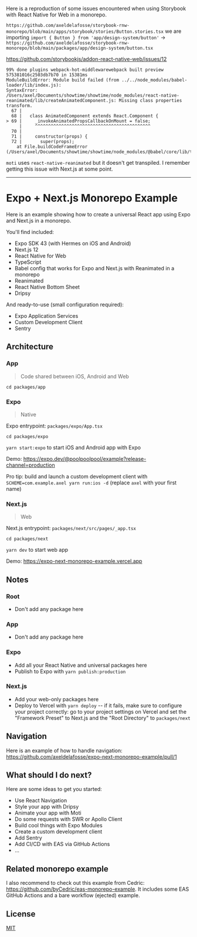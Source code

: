 Here is a reproduction of some issues encountered when using Storybook with React Native for Web in a monorepo.

`https://github.com/axeldelafosse/storybook-rnw-monorepo/blob/main/apps/storybook/stories/Button.stories.tsx` we are importing `import { Button } from 'app/design-system/button'` -> `https://github.com/axeldelafosse/storybook-rnw-monorepo/blob/main/packages/app/design-system/button.tsx`

https://github.com/storybookjs/addon-react-native-web/issues/12

 ```
 99% done plugins webpack-hot-middlewarewebpack built preview 575381016c2503db7b70 in 15381ms
 ModuleBuildError: Module build failed (from ../../node_modules/babel-loader/lib/index.js):
 SyntaxError: /Users/axel/Documents/showtime/showtime/node_modules/react-native-reanimated/lib/createAnimatedComponent.js: Missing class properties transform.
   67 |
   68 |   class AnimatedComponent extends React.Component {
 > 69 |     _invokeAnimatedPropsCallbackOnMount = false;
      |     ^^^^^^^^^^^^^^^^^^^^^^^^^^^^^^^^^^^^^^^^^^^^
   70 |
   71 |     constructor(props) {
   72 |       super(props);
     at File.buildCodeFrameError (/Users/axel/Documents/showtime/showtime/node_modules/@babel/core/lib/transformation/file/file.js:249:12)
 ```

 `moti` uses `react-native-reanimated` but it doesn't get transpiled. I remember getting this issue with Next.js at some point.

 ---

# Expo + Next.js Monorepo Example

Here is an example showing how to create a universal React app using Expo and Next.js in a monorepo.

You'll find included:

- Expo SDK 43 (with Hermes on iOS and Android)
- Next.js 12
- React Native for Web
- TypeScript
- Babel config that works for Expo and Next.js with Reanimated in a monorepo
- Reanimated
- React Native Bottom Sheet
- Dripsy

And ready-to-use (small configuration required):

- Expo Application Services
- Custom Development Client
- Sentry

## Architecture

### App

> Code shared between iOS, Android and Web

`cd packages/app`

### Expo

> Native

Expo entrypoint: `packages/expo/App.tsx`

`cd packages/expo`

`yarn start:expo` to start iOS and Android app with Expo

Demo: https://expo.dev/@poolpoolpool/example?release-channel=production

Pro tip: build and launch a custom development client with `SCHEME=com.example.axel yarn run:ios -d` (replace `axel` with your first name)

### Next.js

> Web

Next.js entrypoint: `packages/next/src/pages/_app.tsx`

`cd packages/next`

`yarn dev` to start web app

Demo: https://expo-next-monorepo-example.vercel.app

## Notes

### Root

- Don't add any package here

### App

- Don't add any package here

### Expo

- Add all your React Native and universal packages here
- Publish to Expo with `yarn publish:production`

### Next.js

- Add your web-only packages here
- Deploy to Vercel with `yarn deploy` -- if it fails, make sure to configure your project correctly:
  go to your project settings on Vercel and set the "Framework Preset" to Next.js and the "Root Directory" to `packages/next`

## Navigation

Here is an example of how to handle navigation: https://github.com/axeldelafosse/expo-next-monorepo-example/pull/1

## What should I do next?

Here are some ideas to get you started:

- Use React Navigation
- Style your app with Dripsy
- Animate your app with Moti
- Do some requests with SWR or Apollo Client
- Build cool things with Expo Modules
- Create a custom development client
- Add Sentry
- Add CI/CD with EAS via GitHub Actions
- ...

## Related monorepo example

I also recommend to check out this example from Cedric: https://github.com/byCedric/eas-monorepo-example. It includes some EAS GitHub Actions and a bare workflow (ejected) example.

## License

[MIT](https://github.com/axeldelafosse/expo-next-monorepo-example/blob/main/LICENSE.md)
